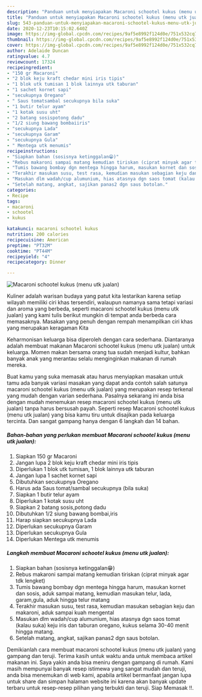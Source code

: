 ```yaml
---
description: "Panduan untuk menyiapakan Macaroni schootel kukus (menu utk jualan) Cepat"
title: "Panduan untuk menyiapakan Macaroni schootel kukus (menu utk jualan) Cepat"
slug: 543-panduan-untuk-menyiapakan-macaroni-schootel-kukus-menu-utk-jualan-cepat
date: 2020-12-23T10:15:02.640Z
image: https://img-global.cpcdn.com/recipes/9af5e8992f124d0e/751x532cq70/macaroni-schootel-kukus-menu-utk-jualan-foto-resep-utama.jpg
thumbnail: https://img-global.cpcdn.com/recipes/9af5e8992f124d0e/751x532cq70/macaroni-schootel-kukus-menu-utk-jualan-foto-resep-utama.jpg
cover: https://img-global.cpcdn.com/recipes/9af5e8992f124d0e/751x532cq70/macaroni-schootel-kukus-menu-utk-jualan-foto-resep-utama.jpg
author: Adelaide Duncan
ratingvalue: 4.7
reviewcount: 17324
recipeingredient:
- "150 gr Macaroni"
- "2 blok keju kraft chedar mini iris tipis"
- "1 blok utk tumisan 1 blok lainnya utk taburan"
- "1 sachet kornet sapi"
- "secukupnya Oregano"
- " Saus tomatsambal secukupnya bila suka"
- "1 butir telur ayam"
- "1 kotak susu uht"
- "2 batang sosispotong dadu"
- "1/2 siung bawang bombaiiris"
- "secukupnya Lada"
- "secukupnya Garam"
- "secukupnya Gula"
- " Mentega utk menumis"
recipeinstructions:
- "Siapkan bahan (sosisnya ketinggalan😁)"
- "Rebus makaroni sampai matang kemudian tiriskan (ciprat minyak agar tdk lengket)"
- "Tumis bawang bombay dgn mentega hingga harum, masukan kornet dan sosis, aduk sampai matang, kemudian masukan telur, lada, garam,gula, aduk hingga telur matang"
- "Terakhir masukan susu, test rasa, kemudian masukan sebagian keju dan makaroni, aduk sampai kuah mengental"
- "Masukan dlm wadah/cup alumunium, hias atasnya dgn saos tomat (kalau suka) keju iris dan taburan oregano, kukus selama 30-40 menit hingga matang."
- "Setelah matang, angkat, sajikan panas2 dgn saus botolan."
categories:
- Recipe
tags:
- macaroni
- schootel
- kukus

katakunci: macaroni schootel kukus 
nutrition: 200 calories
recipecuisine: American
preptime: "PT32M"
cooktime: "PT44M"
recipeyield: "4"
recipecategory: Dinner

---
```



![Macaroni schootel kukus (menu utk jualan)](https://img-global.cpcdn.com/recipes/9af5e8992f124d0e/751x532cq70/macaroni-schootel-kukus-menu-utk-jualan-foto-resep-utama.jpg)

Kuliner adalah warisan budaya yang patut kita lestarikan karena setiap wilayah memiliki ciri khas tersendiri, walaupun namanya sama tetapi variasi dan aroma yang berbeda, seperti macaroni schootel kukus (menu utk jualan) yang kami tulis berikut mungkin di tempat anda berbeda cara memasaknya. Masakan yang penuh dengan rempah menampilkan ciri khas yang merupakan keragaman Kita



Keharmonisan keluarga bisa diperoleh dengan cara sederhana. Diantaranya adalah membuat makanan Macaroni schootel kukus (menu utk jualan) untuk keluarga. Momen makan bersama orang tua sudah menjadi kultur, bahkan banyak anak yang merantau selalu menginginkan makanan di rumah mereka.

Buat kamu yang suka memasak atau harus menyiapkan masakan untuk tamu ada banyak variasi masakan yang dapat anda contoh salah satunya macaroni schootel kukus (menu utk jualan) yang merupakan resep terkenal yang mudah dengan varian sederhana. Pasalnya sekarang ini anda bisa dengan mudah menemukan resep macaroni schootel kukus (menu utk jualan) tanpa harus bersusah payah.
Seperti resep Macaroni schootel kukus (menu utk jualan) yang bisa kamu tiru untuk disajikan pada keluarga tercinta. Dan sangat gampang hanya dengan 6 langkah dan 14 bahan.


<!--inarticleads1-->

##### Bahan-bahan yang perlukan membuat Macaroni schootel kukus (menu utk jualan):

1. Siapkan 150 gr Macaroni
1. Jangan lupa 2 blok keju kraft chedar mini iris tipis
1. Diperlukan 1 blok utk tumisan, 1 blok lainnya utk taburan
1. Jangan lupa 1 sachet kornet sapi
1. Dibutuhkan secukupnya Oregano
1. Harus ada  Saus tomat/sambal secukupnya (bila suka)
1. Siapkan 1 butir telur ayam
1. Diperlukan 1 kotak susu uht
1. Siapkan 2 batang sosis,potong dadu
1. Dibutuhkan 1/2 siung bawang bombai,iris
1. Harap siapkan secukupnya Lada
1. Diperlukan secukupnya Garam
1. Diperlukan secukupnya Gula
1. Diperlukan  Mentega utk menumis




<!--inarticleads2-->

##### Langkah membuat  Macaroni schootel kukus (menu utk jualan):

1. Siapkan bahan (sosisnya ketinggalan😁)
1. Rebus makaroni sampai matang kemudian tiriskan (ciprat minyak agar tdk lengket)
1. Tumis bawang bombay dgn mentega hingga harum, masukan kornet dan sosis, aduk sampai matang, kemudian masukan telur, lada, garam,gula, aduk hingga telur matang
1. Terakhir masukan susu, test rasa, kemudian masukan sebagian keju dan makaroni, aduk sampai kuah mengental
1. Masukan dlm wadah/cup alumunium, hias atasnya dgn saos tomat (kalau suka) keju iris dan taburan oregano, kukus selama 30-40 menit hingga matang.
1. Setelah matang, angkat, sajikan panas2 dgn saus botolan.




Demikianlah cara membuat macaroni schootel kukus (menu utk jualan) yang gampang dan teruji. Terima kasih untuk waktu anda untuk membaca artikel makanan ini. Saya yakin anda bisa meniru dengan gampang di rumah. Kami masih mempunyai banyak resep istimewa yang sangat mudah dan teruji, anda bisa menemukan di web kami, apabila artikel bermanfaat jangan lupa untuk share dan simpan halaman website ini karena akan banyak update terbaru untuk resep-resep pilihan yang terbukti dan teruji. Siap Memasak !!. 
